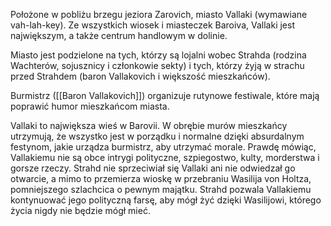 
Położone w pobliżu brzegu jeziora Zarovich, miasto Vallaki (wymawiane vah-lah-key). Ze wszystkich wiosek i miasteczek Baroiva, Vallaki jest największym, a także centrum handlowym w dolinie.

Miasto jest podzielone na tych, którzy są lojalni wobec Strahda (rodzina Wachterów, sojusznicy i członkowie sekty) i tych, którzy żyją w strachu przed Strahdem (baron Vallakovich i większość mieszkańców).

Burmistrz ([[Baron Vallakovich]]) organizuje rutynowe festiwale, które mają poprawić humor mieszkańcom miasta.

Vallaki to największa wieś w Barovii. W obrębie murów mieszkańcy utrzymują, że wszystko jest w porządku i normalne dzięki absurdalnym festynom, jakie urządza burmistrz, aby utrzymać morale. Prawdę mówiąc, Vallakiemu nie są obce intrygi polityczne, szpiegostwo, kulty, morderstwa i gorsze rzeczy. Strahd nie sprzeciwiał się Vallaki ani nie odwiedzał go otwarcie, a mimo to przemierza wioskę w przebraniu Wasilija von Holtza, pomniejszego szlachcica o pewnym majątku. Strahd pozwala Vallakiemu kontynuować jego polityczną farsę, aby mógł żyć dzięki Wasilijowi, którego życia nigdy nie będzie mógł mieć. 
